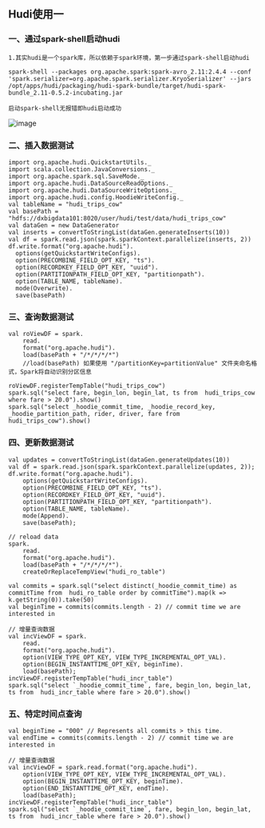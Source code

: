 ## Hudi使用一

### 一、通过spark-shell启动hudi
    1.其实hudi是一个spark库，所以依赖于spark环境，第一步通过spark-shell启动hudi
    
    spark-shell --packages org.apache.spark:spark-avro_2.11:2.4.4 --conf 'spark.serializer=org.apache.spark.serializer.KryoSerializer' --jars /opt/apps/hudi/packaging/hudi-spark-bundle/target/hudi-spark-bundle_2.11-0.5.2-incubating.jar 
          
    启动spark-shell无报错即hudi启动成功
    
![image](https://github.com/Tandoy/Bigdata-learn/blob/master/Hudi/images/spark-shell%E5%90%AF%E5%8A%A8Hudi.PNG)
    
### 二、插入数据测试

    import org.apache.hudi.QuickstartUtils._
    import scala.collection.JavaConversions._
    import org.apache.spark.sql.SaveMode._
    import org.apache.hudi.DataSourceReadOptions._
    import org.apache.hudi.DataSourceWriteOptions._
    import org.apache.hudi.config.HoodieWriteConfig._
    val tableName = "hudi_trips_cow"
    val basePath = "hdfs://dxbigdata101:8020/user/hudi/test/data/hudi_trips_cow"
    val dataGen = new DataGenerator
    val inserts = convertToStringList(dataGen.generateInserts(10))
    val df = spark.read.json(spark.sparkContext.parallelize(inserts, 2))
    df.write.format("org.apache.hudi").
      options(getQuickstartWriteConfigs).
      option(PRECOMBINE_FIELD_OPT_KEY, "ts").
      option(RECORDKEY_FIELD_OPT_KEY, "uuid").
      option(PARTITIONPATH_FIELD_OPT_KEY, "partitionpath").
      option(TABLE_NAME, tableName).
      mode(Overwrite).
      save(basePath)
    
### 三、查询数据测试

    val roViewDF = spark.
        read.
        format("org.apache.hudi").
        load(basePath + "/*/*/*/*")
        //load(basePath) 如果使用 "/partitionKey=partitionValue" 文件夹命名格式，Spark将自动识别分区信息
    
    roViewDF.registerTempTable("hudi_trips_cow")
    spark.sql("select fare, begin_lon, begin_lat, ts from  hudi_trips_cow where fare > 20.0").show()
    spark.sql("select _hoodie_commit_time, _hoodie_record_key, _hoodie_partition_path, rider, driver, fare from  hudi_trips_cow").show()

### 四、更新数据测试

    val updates = convertToStringList(dataGen.generateUpdates(10))
    val df = spark.read.json(spark.sparkContext.parallelize(updates, 2));
    df.write.format("org.apache.hudi").
        options(getQuickstartWriteConfigs).
        option(PRECOMBINE_FIELD_OPT_KEY, "ts").
        option(RECORDKEY_FIELD_OPT_KEY, "uuid").
        option(PARTITIONPATH_FIELD_OPT_KEY, "partitionpath").
        option(TABLE_NAME, tableName).
        mode(Append).
        save(basePath);
        
    // reload data
    spark.
        read.
        format("org.apache.hudi").
        load(basePath + "/*/*/*/*").
        createOrReplaceTempView("hudi_ro_table")
    
    val commits = spark.sql("select distinct(_hoodie_commit_time) as commitTime from  hudi_ro_table order by commitTime").map(k => k.getString(0)).take(50)
    val beginTime = commits(commits.length - 2) // commit time we are interested in
    
    // 增量查询数据
    val incViewDF = spark.
        read.
        format("org.apache.hudi").
        option(VIEW_TYPE_OPT_KEY, VIEW_TYPE_INCREMENTAL_OPT_VAL).
        option(BEGIN_INSTANTTIME_OPT_KEY, beginTime).
        load(basePath);
    incViewDF.registerTempTable("hudi_incr_table")
    spark.sql("select `_hoodie_commit_time`, fare, begin_lon, begin_lat, ts from  hudi_incr_table where fare > 20.0").show()
    
### 五、特定时间点查询

    val beginTime = "000" // Represents all commits > this time.
    val endTime = commits(commits.length - 2) // commit time we are interested in
    
    // 增量查询数据
    val incViewDF = spark.read.format("org.apache.hudi").
        option(VIEW_TYPE_OPT_KEY, VIEW_TYPE_INCREMENTAL_OPT_VAL).
        option(BEGIN_INSTANTTIME_OPT_KEY, beginTime).
        option(END_INSTANTTIME_OPT_KEY, endTime).
        load(basePath);
    incViewDF.registerTempTable("hudi_incr_table")
    spark.sql("select `_hoodie_commit_time`, fare, begin_lon, begin_lat, ts from  hudi_incr_table where fare > 20.0").show()
